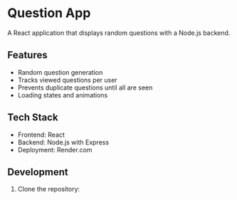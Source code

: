 # Question App

A React application that displays random questions with a Node.js backend.

## Features

- Random question generation
- Tracks viewed questions per user
- Prevents duplicate questions until all are seen
- Loading states and animations

## Tech Stack

- Frontend: React
- Backend: Node.js with Express
- Deployment: Render.com

## Development

1. Clone the repository: